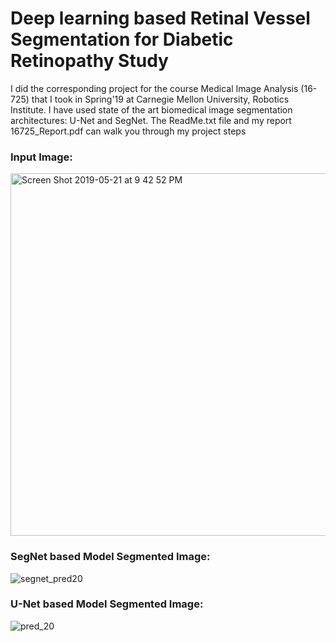 # Deep learning based Retinal Vessel Segmentation for Diabetic Retinopathy Study 

I did the corresponding project for the course Medical Image Analysis (16-725) that I took in Spring'19 at Carnegie Mellon University, Robotics Institute. 
I have used state of the art biomedical image segmentation architectures: U-Net and SegNet. 
The ReadMe.txt file and my report 16725_Report.pdf can walk you through my project steps 


### Input Image:

<img width="580" alt="Screen Shot 2019-05-21 at 9 42 52 PM" src="https://user-images.githubusercontent.com/50892126/58143723-6e665800-7c11-11e9-87aa-973d988f0b7d.png">

### SegNet based Model Segmented Image:

![segnet_pred20](https://user-images.githubusercontent.com/50892126/58143854-d9b02a00-7c11-11e9-9864-76451e3d26bb.png)


### U-Net based Model Segmented Image:
![pred_20](https://user-images.githubusercontent.com/50892126/58144234-3829d800-7c13-11e9-88fa-0fb97ab52cd0.png)
